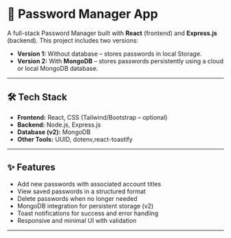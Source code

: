 # 🔐 Password Manager App

A full-stack Password Manager built with **React** (frontend) and **Express.js** (backend). This project includes two versions:

- **Version 1:** Without database – stores passwords in local Storage.
- **Version 2:** With **MongoDB** – stores passwords persistently using a cloud or local MongoDB database.

---

## 🛠️ Tech Stack

- **Frontend:** React, CSS (Tailwind/Bootstrap – optional)
- **Backend:** Node.js, Express.js
- **Database (v2):** MongoDB
- **Other Tools:** UUID, dotenv,react-toastify

---

## ✨ Features

- Add new passwords with associated account titles
- View saved passwords in a structured format
- Delete passwords when no longer needed
- MongoDB integration for persistent storage (v2)
- Toast notifications for success and error handling
- Responsive and minimal UI with validation

---
